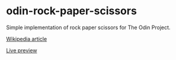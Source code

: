 # odin-rock-paper-scissors
Simple implementation of rock paper scissors for The Odin Project.

[Wikipedia article](https://en.wikipedia.org/wiki/Rock_paper_scissors)

[Live preview](https://chitudorin.github.io/odin-rock-paper-scissors/)
